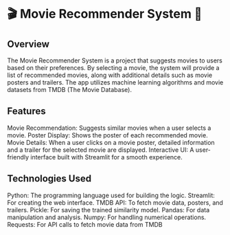 <h1>🎬 Movie Recommender System 🎥</h1>
<h2>Overview</h2>
The Movie Recommender System is a project that suggests movies to users based on their preferences.
By selecting a movie, the system will provide a list of recommended movies, along with additional details such as movie posters and trailers. 
The app utilizes machine learning algorithms and movie datasets from TMDB (The Movie Database).

<h2>Features</h2>

Movie Recommendation: Suggests similar movies when a user selects a movie.
Poster Display: Shows the poster of each recommended movie.
Movie Details: When a user clicks on a movie poster, detailed information and a trailer for the selected movie are displayed.
Interactive UI: A user-friendly interface built with Streamlit for a smooth experience.

<h2>Technologies Used</h2>
Python: The programming language used for building the logic.
Streamlit: For creating the web interface.
TMDB API: To fetch movie data, posters, and trailers.
Pickle: For saving the trained similarity model.
Pandas: For data manipulation and analysis.
Numpy: For handling numerical operations.
Requests: For API calls to fetch movie data from TMDB
